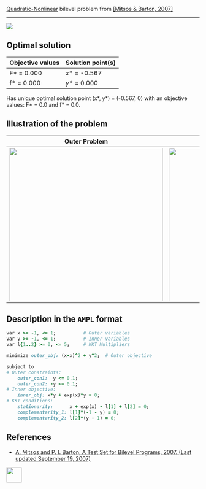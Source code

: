 [Quadratic-Nonlinear](/BASBLib/QP-NLP-problems) bilevel problem from [\[Mitsos & Barton, 2007\]][Mitsos & Barton, 2007]

---

![](https://github.com/basblsolver/BASBLib/wiki/images/mb_2007_08_eq.jpg)

## Optimal solution

Objective values   | Solution point(s) |
------------------ | ----------------- |
F* = 0.000         | _x_* = -0.567     |
f* = 0.000         | _y_* = 0.000      |

Has unique optimal solution point (x*, y*) = (-0.567, 0) with an objective values: F* = 0.0 and f* = 0.0.

## Illustration of the problem

Outer Problem    | Inner Problem    |
---------------- | ---------------- |
<img src="https://github.com/basblsolver/BASBLib/wiki/images/mb_2007_08_outer.jpg" width="400"> | <img src="https://github.com/basblsolver/BASBLib/wiki/images/mb_2007_08_inner.jpg" width="400"> |

## Description in the `AMPL` format

```ruby
var x >= -1, <= 1;          # Outer variables
var y >= -1, <= 1;          # Inner variables
var l{1..2} >= 0, <= 5;     # KKT Multipliers

minimize outer_obj: (x-x)^2 + y^2;  # Outer objective

subject to
# Outer constraints:
    outer_con1:  y <= 0.1;
    outer_con2: -y <= 0.1;
# Inner objective:
    inner_obj: x*y + exp(x)*y = 0;
# KKT conditions:
    stationarity:      x + exp(x) - l[1] + l[2] = 0;
    complementarity_1: l[1]*(-1 - y) = 0;
    complementarity_2: l[2]*(y - 1) = 0;
```

##  References

 - [A. Mitsos and P. I. Barton, A Test Set for Bilevel Programs, 2007. (Last updated September 19, 2007)](https://www.researchgate.net/publication/228455291_A_test_set_for_bilevel_programs)

[<img src="http://www.interupgrade.com/images/pfeil-backbutton.png" width="40" height="40">](/BASBLib/QP-NLP-problems "Back to summary of QP-NLP bilevel problems")

[Mitsos & Barton, 2007]: https://www.researchgate.net/publication/228455291_A_test_set_for_bilevel_programs
